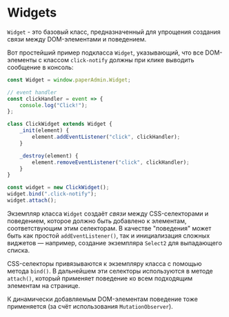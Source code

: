 # Widgets

`Widget` - это базовый класс, предназначенный для упрощения создания связи
между DOM-элементами и поведением.

Вот простейший пример подкласса `Widget`, указывающий, что все DOM-элементы
с классом `click-notify` должны при клике выводить сообщение в консоль:

```javascript
const Widget = window.paperAdmin.Widget;

// event handler
const clickHandler = event => {
    console.log("Click!");
};

class ClickWidget extends Widget {
    _init(element) {
        element.addEventListener("click", clickHandler);
    }

    _destroy(element) {
        element.removeEventListener("click", clickHandler);
    }
}

const widget = new ClickWidget();
widget.bind(".click-notify");
widget.attach();
```

Экземпляр класса `Widget` создаёт _связи_ между CSS-селекторами и поведением,
которое должно быть добавлено к элементам, соответствующим этим селекторам.
В качестве "поведения" может быть как простой `addEventListener()`, так и инициализация
сложных виджетов &mdash; например, создание экземпляра `Select2` для выпадающего списка.

CSS-селекторы привязываются к экземпляру класса с помощью метода `bind()`.
В дальнейшем эти селекторы используются в методе `attach()`, который применяет
поведение ко всем подходящим элементам на странице.

К динамически добавляемым DOM-элементам поведение тоже применяется (за счёт
использования `MutationObserver`).
